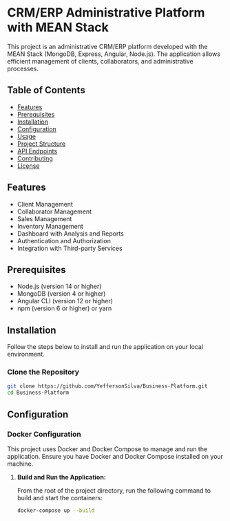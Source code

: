 # CRM/ERP Administrative Platform with MEAN Stack

This project is an administrative CRM/ERP platform developed with the MEAN Stack (MongoDB, Express, Angular, Node.js). The application allows efficient management of clients, collaborators, and administrative processes.

## Table of Contents

- [Features](#features)
- [Prerequisites](#prerequisites)
- [Installation](#installation)
- [Configuration](#configuration)
- [Usage](#usage)
- [Project Structure](#project-structure)
- [API Endpoints](#api-endpoints)
- [Contributing](#contributing)
- [License](#license)

## Features

- Client Management
- Collaborator Management
- Sales Management
- Inventory Management
- Dashboard with Analysis and Reports
- Authentication and Authorization
- Integration with Third-party Services

## Prerequisites

- Node.js (version 14 or higher)
- MongoDB (version 4 or higher)
- Angular CLI (version 12 or higher)
- npm (version 6 or higher) or yarn

## Installation

Follow the steps below to install and run the application on your local environment.

### Clone the Repository

```bash
git clone https://github.com/YeffersonSilva/Business-Platform.git
cd Business-Platform
```

## Configuration

### Docker Configuration

This project uses Docker and Docker Compose to manage and run the application. Ensure you have Docker and Docker Compose installed on your machine.

1. **Build and Run the Application:**

   From the root of the project directory, run the following command to build and start the containers:

   ```bash
   docker-compose up --build
